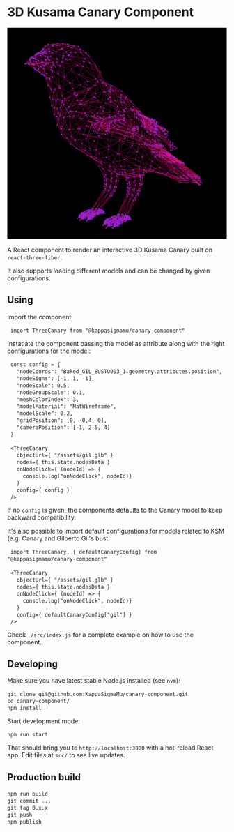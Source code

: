 # 3D Kusama Canary Component

![3D Canary Screenshot](./images/canary_001.png)

A React component to render an interactive 3D Kusama Canary built on `react-three-fiber`.

It also supports loading different models and can be changed by given configurations.

## Using

Import the component:

     import ThreeCanary from "@kappasigmamu/canary-component"

Instatiate the component passing the model as attribute along with
the right configurations for the model:

     const config = {
       "nodeCoords": "Baked_GIL_BUSTO003_1.geometry.attributes.position",
       "nodeSigns": [-1, 1, -1],
       "nodeScale": 0.5,
       "nodeGroupScale": 0.1,
       "meshColorIndex": 3,
       "modelMaterial": "MatWireframe",
       "modelScale": 0.2,
       "gridPosition": [0, -0,4, 0],
       "cameraPosition": [-1, 2.5, 4]
     }
     
     <ThreeCanary
       objectUrl={ "/assets/gil.glb" }
       nodes={ this.state.nodesData }
       onNodeClick={ (nodeId) => {
         console.log("onNodeClick", nodeId)}
       }
       config={ config }
     />

If no `config` is given, the components defaults to the Canary model to
keep backward compatibility.

It's also possible to import default configurations for models related
to KSM (e.g. Canary and Gilberto Gil's bust:

     import ThreeCanary, { defaultCanaryConfig} from "@kappasigmamu/canary-component"

     <ThreeCanary
       objectUrl={ "/assets/gil.glb" }
       nodes={ this.state.nodesData }
       onNodeClick={ (nodeId) => {
         console.log("onNodeClick", nodeId)}
       }
       config={ defaultCanaryConfig["gil"] }
     />

Check `./src/index.js` for a complete example on how to use the component.

## Developing

Make sure you have latest stable Node.js installed (see `nvm`):

    git clone git@github.com:KappaSigmaMu/canary-component.git
    cd canary-component/
    npm install

Start development mode:

    npm run start

That should bring you to `http://localhost:3000` with a hot-reload React app.
Edit files at `src/` to see live updates.

## Production build

    npm run build
    git commit ...
    git tag 0.x.x
    git push
    npm publish
